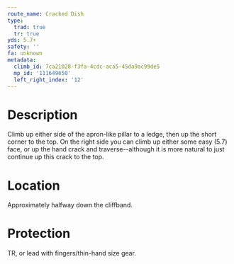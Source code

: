 ```yaml
---
route_name: Cracked Dish
type:
  trad: true
  tr: true
yds: 5.7+
safety: ''
fa: unknown
metadata:
  climb_id: 7ca21028-f3fa-4cdc-aca5-45da9ac99de5
  mp_id: '111649650'
  left_right_index: '12'
---
```

# Description
Climb up either side of the apron-like pillar to a ledge, then up the short corner to the top. On the right side you can climb up either some easy (5.7) face, or up the hand crack and traverse--although it is more natural to just continue up this crack to the top.

# Location
Approximately halfway down the cliffband.

# Protection
TR, or lead with fingers/thin-hand size gear.
